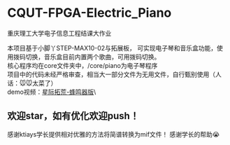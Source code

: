 # CQUT-FPGA-Electric_Piano
重庆理工大学电子信息工程结课大作业

本项目基于小脚丫STEP-MAX10-02与拓展板，
可实现电子琴和音乐盒功能，使用拨码切换，音乐盒目前内置两个歌曲，可用拨码切换。\
核心程序均在core文件夹中，/core/piano为电子琴程序\
项目中的代码未经严格审查，相当大一部分文件为无用文件，自行甄别使用（人话：🐭🐭太菜了）\
demo视频：[星际拓荒-蜂鸣器版](https://www.bilibili.com/video/BV1Az4y1q7yj/?share_source=copy_web&vd_source=ebd38346d6ac2e921c69475103c0ac37)\


## 欢迎star，如有优化欢迎push！

感谢ktiays学长提供相对优雅的方法将简谱转换为mif文件！
感谢学长的帮助😭
